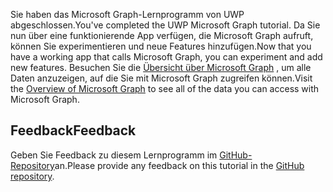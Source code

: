 <!-- markdownlint-disable MD002 MD041 -->

<span data-ttu-id="ff654-101">Sie haben das Microsoft Graph-Lernprogramm von UWP abgeschlossen.</span><span class="sxs-lookup"><span data-stu-id="ff654-101">You've completed the UWP Microsoft Graph tutorial.</span></span> <span data-ttu-id="ff654-102">Da Sie nun über eine funktionierende App verfügen, die Microsoft Graph aufruft, können Sie experimentieren und neue Features hinzufügen.</span><span class="sxs-lookup"><span data-stu-id="ff654-102">Now that you have a working app that calls Microsoft Graph, you can experiment and add new features.</span></span> <span data-ttu-id="ff654-103">Besuchen Sie die [Übersicht über Microsoft Graph](/graph/overview) , um alle Daten anzuzeigen, auf die Sie mit Microsoft Graph zugreifen können.</span><span class="sxs-lookup"><span data-stu-id="ff654-103">Visit the [Overview of Microsoft Graph](/graph/overview) to see all of the data you can access with Microsoft Graph.</span></span>

## <a name="feedback"></a><span data-ttu-id="ff654-104">Feedback</span><span class="sxs-lookup"><span data-stu-id="ff654-104">Feedback</span></span>

<span data-ttu-id="ff654-105">Geben Sie Feedback zu diesem Lernprogramm im [GitHub-Repository](https://github.com/microsoftgraph/msgraph-training-uwp)an.</span><span class="sxs-lookup"><span data-stu-id="ff654-105">Please provide any feedback on this tutorial in the [GitHub repository](https://github.com/microsoftgraph/msgraph-training-uwp).</span></span>
